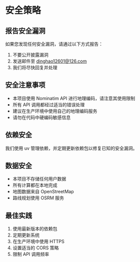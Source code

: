 # 安全策略

## 报告安全漏洞

如果您发现任何安全漏洞，请通过以下方式报告：

1. 不要公开披露漏洞
2. 发送邮件至 dinghao12601@126.com
3. 我们将尽快回复并处理

## 安全注意事项

- 本项目使用 Nominatim API 进行地理编码，请注意其使用限制
- 所有 API 调用都经过适当的错误处理
- 建议在生产环境中使用自己的地理编码服务
- 请勿在代码中硬编码敏感信息

## 依赖安全

我们使用 uv 管理依赖，并定期更新依赖包以修复已知的安全漏洞。

## 数据安全

- 本项目不存储任何用户数据
- 所有计算都在本地完成
- 地图数据来自 OpenStreetMap
- 路线规划使用 OSRM 服务

## 最佳实践

1. 使用最新版本的依赖包
2. 定期更新系统
3. 在生产环境中使用 HTTPS
4. 设置适当的 CORS 策略
5. 限制 API 调用频率
